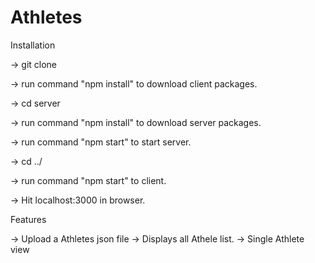# Athletes

Installation

-> git clone 

-> run command "npm install" to download client packages.

-> cd server

-> run command "npm install" to download server packages.

-> run command "npm start" to start server.

-> cd ../

-> run command "npm start" to client.

-> Hit localhost:3000 in browser.

Features

-> Upload a Athletes json file
-> Displays all Athele list.
-> Single Athlete view
